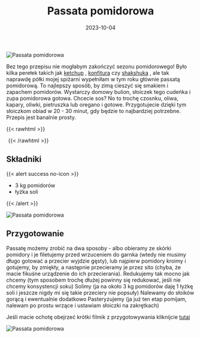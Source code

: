 ﻿---
title: "Passata pomidorowa"
date: 2023-10-04
categories:
- przetwory
tags:
- pomidory
- przetwory
thumbnailImagePosition: "top"
---
![Passata pomidorowa](/img/Passata-pomidorowa/Passata-pomidorowa-2.JPG)

Bez tego przepisu nie mogłabym zakończyć sezonu pomidorowego! Było kilka perełek takich jak [ketchup](https://wegeinie.pl/2023/09/domowy-ketchup/) , [konfitura](https://wegeinie.pl/2023/10/konfitura-pomidorowa/) czy [shakshuka](https://wegeinie.pl/2023/09/shakshuka/) , ale tak naprawdę półki mojej spiżarni wypełniłam w tym roku głównie passatą pomidorową. To najlepszy sposób, by zimą cieszyć się smakiem i zapachem pomidorów. Wystarczy domowy bulion, słoiczek tego cudeńka i zupa pomidorowa gotowa. Chcecie sos? No to trochę czosnku, oliwa, kapary, oliwki, pietruszka lub oregano i gotowe. Przygotujecie dzięki tym słoiczkom obiad w 20 - 30 minut, gdy będzie to najbardziej potrzebne. Przepis jest banalnie prosty.

<!--more-->

{{< rawhtml >}}
<div id="ceneoaffcontainer628397"></div><a id="ceneoaff-logo" title="Ceneo.pl" href="https://www.ceneo.pl/#pid=26977&crid=628397&cid=46110" rel="nofollow"><img style="border:0;width:1px;height:1px;" src="//image.ceneostatic.pl/data/custom_images/4917/custom_image.png" alt="Ceneo.pl" /></a><script type="text/javascript" charset="utf-8">	if (typeof CeneoAPOptions == "undefined" || CeneoAPOptions == null)	{	var CeneoAPOptions = new Array(); 	stamp = parseInt(new Date().getTime()/86400, 10);	var script = document.createElement("script");	script.setAttribute("type", "text/javascript");	script.setAttribute("src", "//partnerzyapi.ceneo.pl/External/ap.js?"+stamp);	script.setAttribute("charset", "utf-8");	var head = document.getElementsByTagName("head")[0];	head.appendChild(script);	}	CeneoAPOptions[CeneoAPOptions.length] =	{		ad_creation: 628397,		ad_channel: 46110,		ad_partner: 26977,		ad_type: 1,		ad_content: '566,3319,1773',		ad_format: 1,		ad_newpage: true,		ad_basket: false,		ad_container: 'ceneoaffcontainer628397',		ad_formatTypeId: 1,		ad_contextual: false, 		ad_recommended: false, 		ad_showRank: false 	};</script>
{{< /rawhtml >}}

## Składniki
{{< alert success no-icon >}}
- 3 kg pomidorów
- łyżka soli

{{< /alert >}}

![Passata pomidorowa](/img/Passata-pomidorowa/Passata-pomidorowa-3.JPG)
## Przygotowanie

Passatę możemy zrobić na dwa sposoby - albo obieramy ze skórki pomidory i je filetujemy przed wrzuceniem do garnka (wtedy nie musimy długo gotować a przecier wyjdzie gęsty), lub najpierw pomidory kroimy i gotujemy, by zmiękły, a następnie przecieramy je przez sito (chyba, że macie fikuśne urządzenie do ich przecierania). Redukujemy tak mocno jak chcemy (tym sposobem trochę dłużej powinny się redukować, jeśli nie chcemy konsystencji soku)
Solimy (ja na około 3 kg pomidorów daję 1 łyżkę soli i jeszcze nigdy mi się takie przeciery nie popsuły)
Nalewamy do słoików gorącą i ewentualnie dodatkowo Pasteryzujemy (ja już ten etap pomijam, nalewam po prostu wrzące i ustawiam słoiczki na zakrętkach)

Jeśli macie ochotę obejrzeć krótki filmik z przygotowywania kliknijcie [tutaj](https://www.instagram.com/reel/Cx52ERFsqXP/?utm_source=ig_web_copy_link&igshid=MzRlODBiNWFlZA==)

![Passata pomidorowa](/img/Passata-pomidorowa/Passata-pomidorowa-1.JPG)
